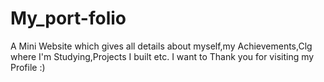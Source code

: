 # My_port-folio
A Mini Website which gives all details about myself,my Achievements,Clg where I'm Studying,Projects I built etc.
I want to Thank you for visiting my Profile :)

